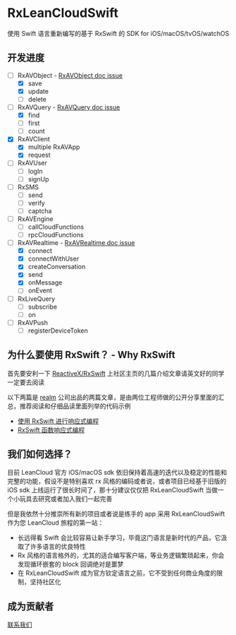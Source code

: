 # RxLeanCloudSwift
使用 Swift 语言重新编写的基于 RxSwift 的 SDK for iOS/macOS/tvOS/watchOS

## 开发进度
- [ ] RxAVObject - [RxAVObject doc issue](https://github.com/RxLeanCloud/rx-lean-swift/issues/8)
  - [x] save
  - [x] update
  - [ ] delete
- [ ] RxAVQuery - [RxAVQuery doc issue](https://github.com/RxLeanCloud/rx-lean-swift/issues/9)
  - [x] find
  - [ ] first
  - [ ] count
- [x] RxAVClient
  - [x] multiple RxAVApp
  - [x] request
- [ ] RxAVUser
  - [ ] logIn
  - [ ] signUp
- [ ] RxSMS
  - [ ] send
  - [ ] verify
  - [ ] captcha
- [ ] RxAVEngine
  - [ ] callCloudFunctions
  - [ ] rpcCloudFunctions
- [ ] RxAVRealtime - [RxAVRealtime doc issue](https://github.com/RxLeanCloud/rx-lean-swift/issues/5)
  - [x] connect
  - [x] connectWithUser
  - [x] createConversation
  - [x] send
  - [x] onMessage
  - [ ] onEvent
- [ ] RxLiveQuery
  - [ ] subscribe
  - [ ] on
- [ ] RxAVPush
  - [ ] registerDeviceToken

## 为什么要使用 RxSwift？ - Why RxSwift

首先要安利一下 [ReactiveX/RxSwift](https://github.com/ReactiveX/RxSwift) 上社区主页的几篇介绍文章请英文好的同学一定要去阅读

以下两篇是 [realm](https://realm.io/cn/) 公司出品的两篇文章，是由两位工程师做的公开分享里面的汇总，推荐阅读和仔细品读里面列举的代码示例

- [使用 RxSwift 进行响应式编程](https://news.realm.io/cn/news/altconf-scott-gardner-reactive-programming-with-rxswift/)
- [RxSwift 函数响应式编程](https://news.realm.io/cn/news/slug-max-alexander-functional-reactive-rxswift/)


## 我们如何选择？

目前 LeanCloud 官方 iOS/macOS sdk 依旧保持着高速的迭代以及稳定的性能和完整的功能，假设不是特别喜欢 rx 风格的编码或者说，或者项目已经基于旧版的 iOS sdk 上线运行了很长时间了，那十分建议仅仅把 RxLeanCloudSwift 当做一个小玩具去研究或者加入我们一起完善

但是我依然十分推崇所有新的项目或者说是练手的 app 采用 RxLeanCloudSwift 作为您 LeanCloud 旅程的第一站：

- 长远得看 Swift 会比较容易让新手学习，毕竟这门语言是新时代的产品，它汲取了许多语言的优良特性
- Rx 风格的语言格外的，尤其的适合编写客户端，等业务逻辑繁琐起来，你会发现循环嵌套的 block 回调绝对是噩梦
- 在 RxLeanCloudSwift 成为官方钦定语言之前，它不受到任何商业角度的限制，坚持社区化


## 成为贡献者

[联系我们](mailto:jun.wu@leancloud.rocks)

